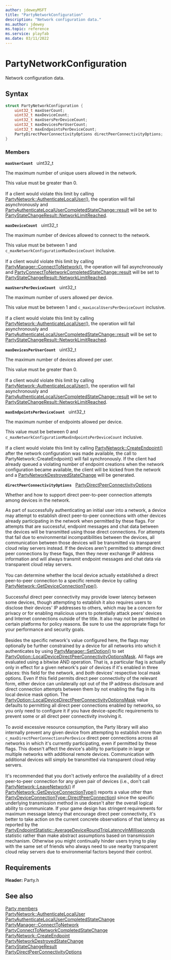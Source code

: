 ```yaml
---
author: jdeweyMSFT
title: "PartyNetworkConfiguration"
description: "Network configuration data."
ms.author: jdewey
ms.topic: reference
ms.service: playfab
ms.date: 03/11/2022
---
```


# PartyNetworkConfiguration  

Network configuration data.  

## Syntax  
  
```cpp
struct PartyNetworkConfiguration {  
    uint32_t maxUserCount;  
    uint32_t maxDeviceCount;  
    uint32_t maxUsersPerDeviceCount;  
    uint32_t maxDevicesPerUserCount;  
    uint32_t maxEndpointsPerDeviceCount;  
    PartyDirectPeerConnectivityOptions directPeerConnectivityOptions;  
}  
```
  
### Members  
  
**`maxUserCount`** &nbsp; uint32_t  
  
The maximum number of unique users allowed in the network.
  
This value must be greater than 0. <br /><br /> If a client would violate this limit by calling [PartyNetwork::AuthenticateLocalUser()](../classes/PartyNetwork/methods/partynetwork_authenticatelocaluser.md), the operation will fail asynchronously and [PartyAuthenticateLocalUserCompletedStateChange::result](partyauthenticatelocalusercompletedstatechange.md) will be set to [PartyStateChangeResult::NetworkLimitReached](../enums/partystatechangeresult.md).
  
**`maxDeviceCount`** &nbsp; uint32_t  
  
The maximum number of devices allowed to connect to the network.
  
This value must be between 1 and ```c_maxNetworkConfigurationMaxDeviceCount``` inclusive. <br /><br /> If a client would violate this limit by calling [PartyManager::ConnectToNetwork()](../classes/PartyManager/methods/partymanager_connecttonetwork.md), the operation will fail asynchronously and [PartyConnectToNetworkCompletedStateChange::result](partyconnecttonetworkcompletedstatechange.md) will be set to [PartyStateChangeResult::NetworkLimitReached](../enums/partystatechangeresult.md).
  
**`maxUsersPerDeviceCount`** &nbsp; uint32_t  
  
The maximum number of users allowed per device.
  
This value must be between 1 and ```c_maxLocalUsersPerDeviceCount``` inclusive. <br /><br /> If a client would violate this limit by calling [PartyNetwork::AuthenticateLocalUser()](../classes/PartyNetwork/methods/partynetwork_authenticatelocaluser.md), the operation will fail asynchronously and [PartyAuthenticateLocalUserCompletedStateChange::result](partyauthenticatelocalusercompletedstatechange.md) will be set to [PartyStateChangeResult::NetworkLimitReached](../enums/partystatechangeresult.md).
  
**`maxDevicesPerUserCount`** &nbsp; uint32_t  
  
The maximum number of devices allowed per user.
  
This value must be greater than 0. <br /><br /> If a client would violate this limit by calling [PartyNetwork::AuthenticateLocalUser()](../classes/PartyNetwork/methods/partynetwork_authenticatelocaluser.md), the operation will fail asynchronously and [PartyAuthenticateLocalUserCompletedStateChange::result](partyauthenticatelocalusercompletedstatechange.md) will be set to [PartyStateChangeResult::NetworkLimitReached](../enums/partystatechangeresult.md).
  
**`maxEndpointsPerDeviceCount`** &nbsp; uint32_t  
  
The maximum number of endpoints allowed per device.
  
This value must be between 0 and ```c_maxNetworkConfigurationMaxEndpointsPerDeviceCount``` inclusive. <br /><br /> If a client would violate this limit by calling [PartyNetwork::CreateEndpoint()](../classes/PartyNetwork/methods/partynetwork_createendpoint.md) after the network configuration was made available, the call to PartyNetwork::CreateEndpoint() will fail synchronously. If the client had already queued a violating number of endpoint creations when the network configuration became available, the client will be kicked from the network and a [PartyNetworkDestroyedStateChange](partynetworkdestroyedstatechange.md) will be generated.
  
**`directPeerConnectivityOptions`** &nbsp; [PartyDirectPeerConnectivityOptions](../enums/partydirectpeerconnectivityoptions.md)  
  
Whether and how to support direct peer-to-peer connection attempts among devices in the network.
  
As part of successfully authenticating an initial user into a network, a device may attempt to establish direct peer-to-peer connections with other devices already participating in the network when permitted by these flags. For attempts that are successful, endpoint messages and chat data between the devices will be transmitted using those direct connections. For attempts that fail due to environmental incompatibilities between the devices, all communication between those devices will be transmitted via transparent cloud relay servers instead. If the devices aren't permitted to attempt direct peer connections by these flags, then they never exchange IP address information and will always transmit endpoint messages and chat data via transparent cloud relay servers. <br /><br /> You can determine whether the local device actually established a direct peer-to-peer connection to a specific remote device by calling [PartyNetwork::GetDeviceConnectionType()](../classes/PartyNetwork/methods/partynetwork_getdeviceconnectiontype.md).   <br /><br /> Successful direct peer connectivity may provide lower latency between some devices, though attempting to establish it also requires users to disclose their devices' IP addresses to others, which may be a concern for privacy or for enabling malicious users to potentially attack peers' devices and Internet connections outside of the title. It also may not be permitted on certain platforms for policy reasons. Be sure to use the appropriate flags for your performance and security goals.   <br /><br /> Besides the specific network's value configured here, the flags may optionally be further constrained by a device for all networks into which it authenticates by using [PartyManager::SetOption()](../classes/PartyManager/methods/partymanager_setoption.md) to set [PartyOption::LocalDeviceDirectPeerConnectivityOptionsMask](../enums/partyoption.md). All flags are evaluated using a bitwise AND operation. That is, a particular flag is actually only in effect for a given network's pair of devices if it's enabled in three places: this field for the network, and *both* devices' respective local mask options. Even if this field permits direct peer connectivity of the relevant form, either device can unilaterally opt out of the IP address disclosure and direct connection attempts between them by not enabling the flag in its local device mask option. The [PartyOption::LocalDeviceDirectPeerConnectivityOptionsMask](../enums/partyoption.md) value defaults to permitting all direct peer connections enabled by networks, so you only need to configure it if you have device-specific requirements to prevent some or all direct peer connectivity involving it.   <br /><br /> To avoid excessive resource consumption, the Party library will also internally prevent any given device from attempting to establish more than ```c_maxDirectPeerConnectionsPerDevice``` direct peer connections across all networks in which it's currently participating, even if permitted by these flags. This doesn't affect the device's ability to participate in large or multiple networks with additional remote devices. Communication with additional devices will simply be transmitted via transparent cloud relay servers.   <br /><br /> It's recommended that you don't actively enforce the availability of a direct peer-to-peer connection for any given pair of devices (i.e., don't call [PartyNetwork::LeaveNetwork()](../classes/PartyNetwork/methods/partynetwork_leavenetwork.md) if [PartyNetwork::GetDeviceConnectionType()](../classes/PartyNetwork/methods/partynetwork_getdeviceconnectiontype.md) reports a value other than [PartyDeviceConnectionType::DirectPeerConnection](../enums/partydeviceconnectiontype.md)) since the specific underlying transmission method in use doesn't alter the overall logical ability to communicate. If your game design has stringent requirements for maximum message latency that encourage direct peer connectivity, it's better to take action on the current concrete observations of that latency as reported by the [PartyEndpointStatistic::AverageDeviceRoundTripLatencyInMilliseconds](../enums/partyendpointstatistic.md) statistic rather than make abstract assumptions based on transmission mechanism. Otherwise you might continually hinder users trying to play with the same set of friends who always need to use nearby transparent cloud relay servers due to environmental factors beyond their control.
  
  
## Requirements  
  
**Header:** Party.h
  
## See also  
[Party members](../party_members.md)  
[PartyNetwork::AuthenticateLocalUser](../classes/PartyNetwork/methods/partynetwork_authenticatelocaluser.md)  
[PartyAuthenticateLocalUserCompletedStateChange](partyauthenticatelocalusercompletedstatechange.md)  
[PartyManager::ConnectToNetwork](../classes/PartyManager/methods/partymanager_connecttonetwork.md)  
[PartyConnectToNetworkCompletedStateChange](partyconnecttonetworkcompletedstatechange.md)  
[PartyNetwork::CreateEndpoint](../classes/PartyNetwork/methods/partynetwork_createendpoint.md)  
[PartyNetworkDestroyedStateChange](partynetworkdestroyedstatechange.md)  
[PartyStateChangeResult](../enums/partystatechangeresult.md)  
[PartyDirectPeerConnectivityOptions](../enums/partydirectpeerconnectivityoptions.md)
  
  
